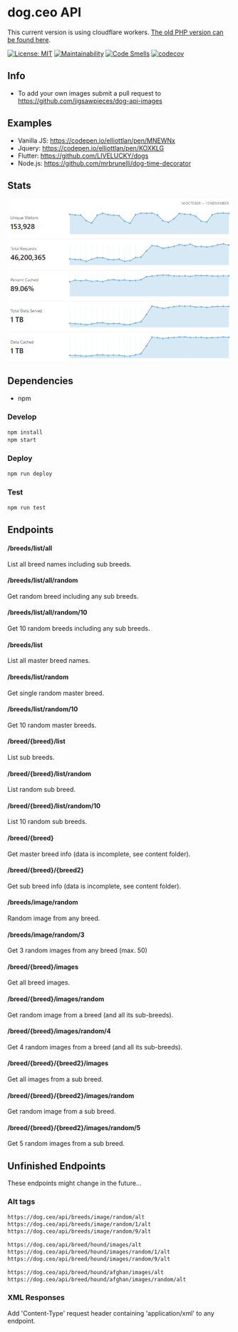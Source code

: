 # dog.ceo API

This current version is using cloudflare workers. [The old PHP version can be found here](https://github.com/ElliottLandsborough/dog-ceo-api).

[![License: MIT](https://img.shields.io/badge/License-MIT-yellow.svg)](https://opensource.org/licenses/MIT)
[![Maintainability](https://api.codeclimate.com/v1/badges/350767ac49221209a1e3/maintainability)](https://codeclimate.com/github/dog-ceo/dog-ceo-node-worker/maintainability)
[![Code Smells](https://sonarcloud.io/api/project_badges/measure?project=dog-ceo_dog-ceo-node-worker&metric=code_smells)](https://sonarcloud.io/summary/new_code?id=dog-ceo_dog-ceo-node-worker)
[![codecov](https://codecov.io/gh/dog-ceo/dog-ceo-node-worker/branch/main/graph/badge.svg?token=C5J8DCB12S)](https://codecov.io/gh/dog-ceo/dog-ceo-node-worker)

## Info

- To add your own images submit a pull request to https://github.com/jigsawpieces/dog-api-images

## Examples

- Vanilla JS: https://codepen.io/elliottlan/pen/MNEWNx
- Jquery: https://codepen.io/elliottlan/pen/KOXKLG
- Flutter: https://github.com/LIVELUCKY/dogs
- Node.js: https://github.com/mrbrunelli/dog-time-decorator

## Stats

![Screenshot of statistics page](https://github.com/ElliottLandsborough/dog-ceo-api/blob/master/stats.png?raw=true)

## Dependencies

- npm

### Develop

```bash
npm install
npm start
```

### Deploy

```bash
npm run deploy
```

### Test

```bash
npm run test
```

## Endpoints

#### /breeds/list/all

List all breed names including sub breeds.

#### /breeds/list/all/random

Get random breed including any sub breeds.

#### /breeds/list/all/random/10

Get 10 random breeds including any sub breeds.

#### /breeds/list

List all master breed names.

#### /breeds/list/random

Get single random master breed.

#### /breeds/list/random/10

Get 10 random master breeds.

#### /breed/{breed}/list

List sub breeds.

#### /breed/{breed}/list/random

List random sub breed.

#### /breed/{breed}/list/random/10

List 10 random sub breeds.

#### /breed/{breed}

Get master breed info (data is incomplete, see content folder).

#### /breed/{breed}/{breed2}

Get sub breed info (data is incomplete, see content folder).

#### /breeds/image/random

Random image from any breed.

#### /breeds/image/random/3

Get 3 random images from any breed (max. 50)

#### /breed/{breed}/images

Get all breed images.

#### /breed/{breed}/images/random

Get random image from a breed (and all its sub-breeds).

#### /breed/{breed}/images/random/4

Get 4 random images from a breed (and all its sub-breeds).

#### /breed/{breed}/{breed2}/images

Get all images from a sub breed.

#### /breed/{breed}/{breed2}/images/random

Get random image from a sub breed.

#### /breed/{breed}/{breed2}/images/random/5

Get 5 random images from a sub breed.

## Unfinished Endpoints

These endpoints might change in the future...

### Alt tags

```
https://dog.ceo/api/breeds/image/random/alt
https://dog.ceo/api/breeds/image/random/1/alt
https://dog.ceo/api/breeds/image/random/9/alt
```

```
https://dog.ceo/api/breed/hound/images/alt
https://dog.ceo/api/breed/hound/images/random/1/alt
https://dog.ceo/api/breed/hound/images/random/9/alt
```

```
https://dog.ceo/api/breed/hound/afghan/images/alt
https://dog.ceo/api/breed/hound/afghan/images/random/alt
```

### XML Responses

Add 'Content-Type' request header containing 'application/xml' to any endpoint.
